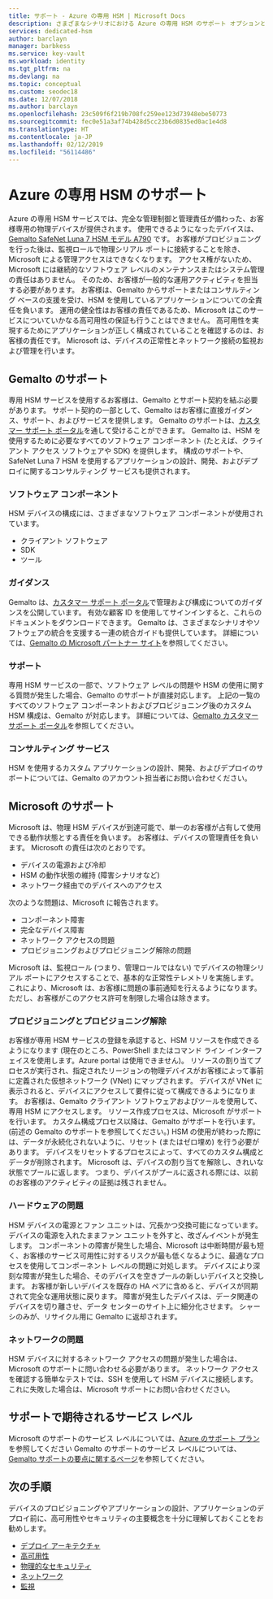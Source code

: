 ```yaml
---
title: サポート - Azure の専用 HSM | Microsoft Docs
description: さまざまなシナリオにおける Azure の専用 HSM のサポート オプションと責任の範囲
services: dedicated-hsm
author: barclayn
manager: barbkess
ms.service: key-vault
ms.workload: identity
ms.tgt_pltfrm: na
ms.devlang: na
ms.topic: conceptual
ms.custom: seodec18
ms.date: 12/07/2018
ms.author: barclayn
ms.openlocfilehash: 23c509f6f219b708fc259ee123d73948ebe50773
ms.sourcegitcommit: fec0e51a3af74b428d5cc23b6d0835ed0ac1e4d8
ms.translationtype: HT
ms.contentlocale: ja-JP
ms.lasthandoff: 02/12/2019
ms.locfileid: "56114486"
---
```

# <a name="azure-dedicated-hsm-supportability"></a>Azure の専用 HSM のサポート

Azure の専用 HSM サービスでは、完全な管理制御と管理責任が備わった、お客様専用の物理デバイスが提供されます。 使用できるようになったデバイスは、[Gemalto SafeNet Luna 7 HSM モデル A790](https://safenet.gemalto.com/data-encryption/hardware-security-modules-hsms/safenet-network-hsm/) です。 お客様がプロビジョニングを行った後は、監視ロールで物理シリアル ポートに接続することを除き、Microsoft による管理アクセスはできなくなります。  アクセス権がないため、Microsoft には継続的なソフトウェア レベルのメンテナンスまたはシステム管理の責任はありません。 そのため、お客様が一般的な運用アクティビティを担当する必要があります。
お客様は、Gemalto からサポートまたはコンサルティング ベースの支援を受け、HSM を使用しているアプリケーションについての全責任を負います。 運用の健全性はお客様の責任であるため、Microsoft はこのサービスについていかなる高可用性の保証も行うことはできません。 高可用性を実現するためにアプリケーションが正しく構成されていることを確認するのは、お客様の責任です。 Microsoft は、デバイスの正常性とネットワーク接続の監視および管理を行います。

## <a name="gemalto-support"></a>Gemalto のサポート

専用 HSM サービスを使用するお客様は、Gemalto とサポート契約を結ぶ必要があります。 サポート契約の一部として、Gemalto はお客様に直接ガイダンス、サポート、およびサービスを提供します。 Gemalto のサポートは、[カスタマー サポート ポータル](https://supportportal.gemalto.com/csm/)を通して受けることができます。
Gemalto は、HSM を使用するために必要なすべてのソフトウェア コンポーネント (たとえば、クライアント アクセス ソフトウェアや SDK) を提供します。 構成のサポートや、SafeNet Luna 7 HSM を使用するアプリケーションの設計、開発、およびデプロイに関するコンサルティング サービスも提供されます。

### <a name="software-components"></a>ソフトウェア コンポーネント

HSM デバイスの構成には、さまざまなソフトウェア コンポーネントが使用されています。

* クライアント ソフトウェア
* SDK
* ツール

### <a name="guidance"></a>ガイダンス

Gemalto は、[カスタマー サポート ポータル](https://supportportal.gemalto.com/csm/)で管理および構成についてのガイダンスを公開しています。 有効な顧客 ID を使用してサインインすると、これらのドキュメントをダウンロードできます。 Gemalto は、さまざまなシナリオやソフトウェアの統合を支援する一連の統合ガイドも提供しています。 詳細については、[Gemalto の Microsoft パートナー サイト](https://safenet.gemalto.com/partners/microsoft/)を参照してください。

### <a name="support"></a>サポート

専用 HSM サービスの一部で、ソフトウェア レベルの問題や HSM の使用に関する質問が発生した場合、Gemalto のサポートが直接対応します。 上記の一覧のすべてのソフトウェア コンポーネントおよびプロビジョニング後のカスタム HSM 構成は、Gemalto が対応します。 詳細については、[Gemalto カスタマー サポート ポータル](https://supportportal.gemalto.com/csm/)を参照してください。

### <a name="consulting-services"></a>コンサルティング サービス

HSM を使用するカスタム アプリケーションの設計、開発、およびデプロイのサポートについては、Gemalto のアカウント担当者にお問い合わせください。

## <a name="microsoft-support"></a>Microsoft のサポート

Microsoft は、物理 HSM デバイスが到達可能で、単一のお客様が占有して使用できる動作状態とする責任を負います。 お客様は、デバイスの管理責任を負います。 Microsoft の責任は次のとおりです。

* デバイスの電源および冷却
* HSM の動作状態の維持 (障害シナリオなど)
* ネットワーク経由でのデバイスへのアクセス

次のような問題は、Microsoft に報告されます。

* コンポーネント障害
* 完全なデバイス障害
* ネットワーク アクセスの問題
* プロビジョニングおよびプロビジョニング解除の問題

Microsoft は、監視ロール (つまり、管理ロールではない) でデバイスの物理シリアル ポートにアクセスすることで、基本的な正常性テレメトリを実施します。  これにより、Microsoft は、お客様に問題の事前通知を行えるようになります。ただし、お客様がこのアクセス許可を制限した場合は除きます。 

### <a name="provisioning-and-decommissioning"></a>プロビジョニングとプロビジョニング解除

お客様が専用 HSM サービスの登録を承認すると、HSM リソースを作成できるようになります (現在のところ、PowerShell またはコマンド ライン インターフェイスを使用します。Azure portal は使用できません)。 リソースの割り当てプロセスが実行され、指定されたリージョンの物理デバイスがお客様によって事前に定義された仮想ネットワーク (VNet) にマップされます。 デバイスが VNet に表示されると、デバイスにアクセスして要件に従って構成できるようになります。 お客様は、Gemalto クライアント ソフトウェアおよびツールを使用して、専用 HSM にアクセスします。 リソース作成プロセスは、Microsoft がサポートを行います。 カスタム構成プロセス以降は、Gemalto がサポートを行います。 (前述の Gemalto のサポートを参照してください。) HSM の使用が終わった際には、データが永続化されないように、リセット (またはゼロ埋め) を行う必要があります。 デバイスをリセットするプロセスによって、すべてのカスタム構成とデータが削除されます。 Microsoft は、デバイスの割り当てを解除し、きれいな状態でプールに返します。 つまり、デバイスがプールに返される際には、以前のお客様のアクティビティの証拠は残されません。 

### <a name="hardware-issues"></a>ハードウェアの問題

HSM デバイスの電源とファン ユニットは、冗長かつ交換可能になっています。 デバイスの電源を入れたままファン ユニットを外すと、改ざんイベントが発生します。 コンポーネントの障害が発生した場合、Microsoft は中断時間が最も短く、お客様のサービス可用性に対するリスクが最も低くなるように、最適なプロセスを使用してコンポーネント レベルの問題に対処します。
デバイスにより深刻な障害が発生した場合、そのデバイスを空きプールの新しいデバイスと交換します。 お客様が新しいデバイスを既存の HA ペアに含めると、デバイスが同期されて完全な運用状態に戻ります。 障害が発生したデバイスは、データ関連のデバイスを切り離させ、データ センターのサイト上に細分化させます。 シャーシのみが、リサイクル用に Gemalto に返却されます。


### <a name="networking-issues"></a>ネットワークの問題

HSM デバイスに対するネットワーク アクセスの問題が発生した場合は、Microsoft のサポートに問い合わせる必要があります。 ネットワーク アクセスを確認する簡単なテストでは、SSH を使用して HSM デバイスに接続します。 これに失敗した場合は、Microsoft サポートにお問い合わせください。

## <a name="service-level-expectations-for-support"></a>サポートで期待されるサービス レベル

Microsoft のサポートのサービス レベルについては、[Azure のサポート プラン](https://azure.microsoft.com/support/plans/)を参照してください
Gemalto のサポートのサービス レベルについては、[Gemalto サポートの要点に関するページ](https://azure.microsoft.com/support/plans/)を参照してください。

## <a name="next-steps"></a>次の手順

デバイスのプロビジョニングやアプリケーションの設計、アプリケーションのデプロイ前に、高可用性やセキュリティの主要概念を十分に理解しておくことをお勧めします。

* [デプロイ アーキテクチャ](deployment-architecture.md)
* [高可用性](high-availability.md)
* [物理的なセキュリティ](physical-security.md)
* [ネットワーク](networking.md)
* [監視](monitoring.md)